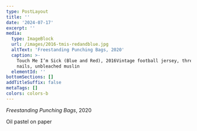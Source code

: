 ```yaml
---
type: PostLayout
title: ''
date: '2024-07-17'
excerpt: ''
media:
  type: ImageBlock
  url: /images/2016-tmis-redandblue.jpg
  altText: 'Freestanding Punching Bags, 2020'
  caption: >-
    Touch Me I’m Sick (Blue and Red), 2016Vintage football jersey, thread,
    nails, unbleached muslin
  elementId: ''
bottomSections: []
addTitleSuffix: false
metaTags: []
colors: colors-b
---
```

*Freestanding Punching Bags*, 2020

Oil pastel on paper
